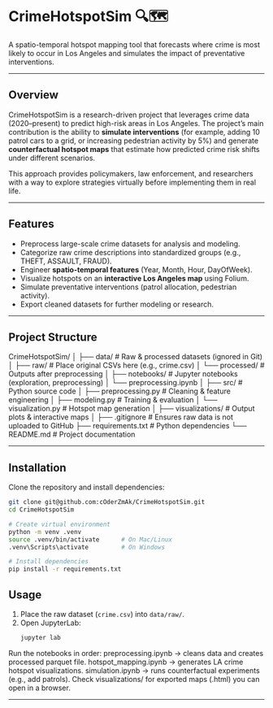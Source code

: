 # CrimeHotspotSim 🔍🗺️
A spatio-temporal hotspot mapping tool that forecasts where crime is most likely to occur in Los Angeles and simulates the impact of preventative interventions.

---

## Overview
CrimeHotspotSim is a research-driven project that leverages crime data (2020–present) to predict high-risk areas in Los Angeles.
The project’s main contribution is the ability to **simulate interventions** (for example, adding 10 patrol cars to a grid, or increasing pedestrian activity by 5%) and generate **counterfactual hotspot maps** that estimate how predicted crime risk shifts under different scenarios.

This approach provides policymakers, law enforcement, and researchers with a way to explore strategies virtually before implementing them in real life.

---

## Features
- Preprocess large-scale crime datasets for analysis and modeling.
- Categorize raw crime descriptions into standardized groups (e.g., THEFT, ASSAULT, FRAUD).
- Engineer **spatio-temporal features** (Year, Month, Hour, DayOfWeek).
- Visualize hotspots on an **interactive Los Angeles map** using Folium.
- Simulate preventative interventions (patrol allocation, pedestrian activity).
- Export cleaned datasets for further modeling or research.

---

## Project Structure
CrimeHotspotSim/
│
├── data/ # Raw & processed datasets (ignored in Git)
│ ├── raw/ # Place original CSVs here (e.g., crime.csv)
│ └── processed/ # Outputs after preprocessing
│
├── notebooks/ # Jupyter notebooks (exploration, preprocessing)
│ └── preprocessing.ipynb
│
├── src/ # Python source code
│ ├── preprocessing.py # Cleaning & feature engineering
│ ├── modeling.py # Training & evaluation
│ └── visualization.py # Hotspot map generation
│
├── visualizations/ # Output plots & interactive maps
│
├── .gitignore # Ensures raw data is not uploaded to GitHub
├── requirements.txt # Python dependencies
└── README.md # Project documentation



---

## Installation
Clone the repository and install dependencies:

```bash
git clone git@github.com:cOderZmAk/CrimeHotspotSim.git
cd CrimeHotspotSim

# Create virtual environment
python -m venv .venv
source .venv/bin/activate      # On Mac/Linux
.venv\Scripts\activate         # On Windows

# Install dependencies
pip install -r requirements.txt
```
## Usage
1. Place the raw dataset (`crime.csv`) into `data/raw/`.
2. Open JupyterLab:
   ```bash
   jupyter lab

Run the notebooks in order:
preprocessing.ipynb → cleans data and creates processed parquet file.
hotspot_mapping.ipynb → generates LA crime hotspot visualizations.
simulation.ipynb → runs counterfactual experiments (e.g., add patrols).
Check visualizations/ for exported maps (.html) you can open in a browser.


---
